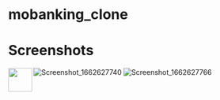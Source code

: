 # mobanking_clone

# Screenshots

![Screenshot_1662627740](https://user-images.githubusercontent.com/59753519/189091219-2a5dcf7c-bd6f-4a78-9148-f3de04c2812e.png)
![Screenshot_1662627766](https://user-images.githubusercontent.com/59753519/189091218-5d3d34ea-d2d2-422b-9202-3a79c8b2dcc4.png)
<img src="[http://url.to/image.png](https://user-images.githubusercontent.com/59753519/189091217-899b596f-2988-4fa6-bf2a-e30730810c91.png)" align="left" height="48" width="48" >
